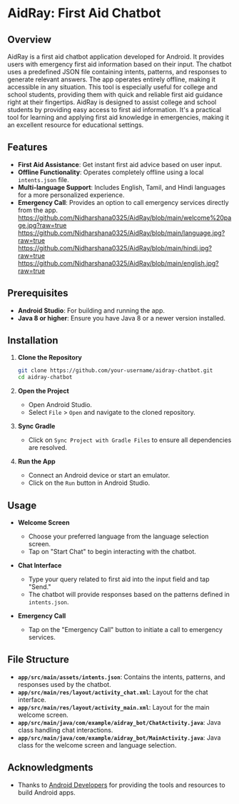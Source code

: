 # AidRay: First Aid Chatbot

## Overview

AidRay is a first aid chatbot application developed for Android. It provides users with emergency first aid information based on their input. The chatbot uses a predefined JSON file containing intents, patterns, and responses to generate relevant answers. The app operates entirely offline, making it accessible in any situation. This tool is especially useful for college and school students, providing them with quick and reliable first aid guidance right at their fingertips.
AidRay is designed to assist college and school students by providing easy access to first aid information. It's a practical tool for learning and applying first aid knowledge in emergencies, making it an excellent resource for educational settings.

## Features

- **First Aid Assistance**: Get instant first aid advice based on user input.
- **Offline Functionality**: Operates completely offline using a local `intents.json` file.
- **Multi-language Support**: Includes English, Tamil, and Hindi languages for a more personalized experience.
- **Emergency Call**: Provides an option to call emergency services directly from the app.
https://github.com/Nidharshana0325/AidRay/blob/main/welcome%20page.jpg?raw=true
https://github.com/Nidharshana0325/AidRay/blob/main/language.jpg?raw=true
https://github.com/Nidharshana0325/AidRay/blob/main/hindi.jpg?raw=true
https://github.com/Nidharshana0325/AidRay/blob/main/english.jpg?raw=true
## Prerequisites

- **Android Studio**: For building and running the app.
- **Java 8 or higher**: Ensure you have Java 8 or a newer version installed.

## Installation

1. **Clone the Repository**
    ```bash
    git clone https://github.com/your-username/aidray-chatbot.git
    cd aidray-chatbot
    ```

2. **Open the Project**
    - Open Android Studio.
    - Select `File` > `Open` and navigate to the cloned repository.

3. **Sync Gradle**
    - Click on `Sync Project with Gradle Files` to ensure all dependencies are resolved.

4. **Run the App**
    - Connect an Android device or start an emulator.
    - Click on the `Run` button in Android Studio.

## Usage

- **Welcome Screen**
    - Choose your preferred language from the language selection screen.
    - Tap on "Start Chat" to begin interacting with the chatbot.

- **Chat Interface**
    - Type your query related to first aid into the input field and tap "Send."
    - The chatbot will provide responses based on the patterns defined in `intents.json`.

- **Emergency Call**
    - Tap on the "Emergency Call" button to initiate a call to emergency services.

## File Structure

- **`app/src/main/assets/intents.json`**: Contains the intents, patterns, and responses used by the chatbot.
- **`app/src/main/res/layout/activity_chat.xml`**: Layout for the chat interface.
- **`app/src/main/res/layout/activity_main.xml`**: Layout for the main welcome screen.
- **`app/src/main/java/com/example/aidray_bot/ChatActivity.java`**: Java class handling chat interactions.
- **`app/src/main/java/com/example/aidray_bot/MainActivity.java`**: Java class for the welcome screen and language selection.


## Acknowledgments

- Thanks to [Android Developers](https://developer.android.com/) for providing the tools and resources to build Android apps.


